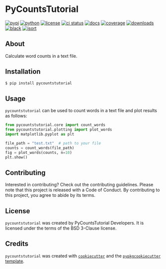 # PyCountsTutorial

[![pypi](https://img.shields.io/pypi/v/pycountstutorial)](https://pypi.org/project/pycountstutorial)
[![python](https://img.shields.io/badge/python-%5E3.8-blue)](https://pypi.org/project/pycountstutorial)
[![license](https://img.shields.io/pypi/l/pycountstutorial)](https://github.com/estripling/pycountstutorial/blob/main/LICENSE)
[![ci status](https://github.com/estripling/pycountstutorial/actions/workflows/ci.yml/badge.svg?branch=main)](https://github.com/estripling/pycountstutorial/actions/workflows/ci.yml)
[![docs](https://readthedocs.org/projects/pycountstutorial/badge/?version=latest)](https://readthedocs.org/projects/pycountstutorial/?badge=latest)
[![coverage](https://codecov.io/github/estripling/pycountstutorial/coverage.svg?branch=main)](https://codecov.io/gh/estripling/pycountstutorial)
[![downloads](https://pepy.tech/badge/pycountstutorial)](https://pepy.tech/project/pycountstutorial)
[![black](https://img.shields.io/badge/code%20style-black-000000.svg)](https://github.com/psf/black)
[![isort](https://img.shields.io/badge/%20imports-isort-%231674b1&labelColor=ef8336)](https://pycqa.github.io/isort/)

## About

Calculate word counts in a text file.

## Installation

```bash
$ pip install pycountstutorial
```

## Usage

`pycountstutorial` can be used to count words in a text file and plot results
as follows:

```python
from pycountstutorial.core import count_words
from pycountstutorial.plotting import plot_words
import matplotlib.pyplot as plt

file_path = "test.txt"  # path to your file
counts = count_words(file_path)
fig = plot_words(counts, n=10)
plt.show()
```

## Contributing

Interested in contributing?
Check out the contributing guidelines.
Please note that this project is released with a Code of Conduct.
By contributing to this project, you agree to abide by its terms.

## License

`pycountstutorial` was created by PyCountsTutorial Developers.
It is licensed under the terms of the BSD 3-Clause license.

## Credits

`pycountstutorial` was created with [`cookiecutter`](https://cookiecutter.readthedocs.io/en/latest/) and the [`pypkgcookiecutter` template](https://github.com/estripling/pypkgcookiecutter).
